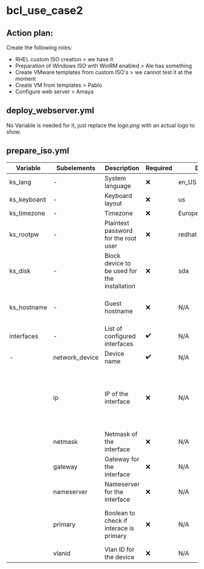 # bcl_use_case2

## Action plan:

Create the following roles:

 - RHEL custom ISO creation > we have it
 - Preparation of Windows ISO with WinRM enabled > Ale has something
 - Create VMware templates from custom ISO's > we cannot test it at the moment
 - Create VM from templates > Pablo
 - Configure web server > Amaya

## deploy_webserver.yml

No Variable is needed for it, just replace the *logo.png* with an actual logo to show.

## prepare_iso.yml


| Variable | Subelements | Description | Required | Default | Notes |
| -- | -- | -- | -- | -- | -- |
| ks_lang                 | - | System language                                 | :x: | en_US | |
| ks_keyboard             | - | Keyboard layout                                 | :x: | us | |
| ks_timezone             | - | Timezone                                        | :x: | Europe/Amsterdam | |
| ks_rootpw               | - | Plaintext password for the root user            | :x: | redhat | |
| ks_disk                 | - | Block device to be used for the installation    | :x: | sda | |
| ks_hostname             | - | Guest hostname                                  | :x: | N/A | Mandatory if primary interfaces is static |
| interfaces              | - | List of configured interfaces                   | :heavy_check_mark: | N/A |
| - | network_device    | Device name                                     | :heavy_check_mark: | N/A | |
|| ip                | IP of the interface                             | :x: | N/A | If set, other fields are mandatory for static configuration. If not set, DHCP will be used
|| netmask           | Netmask of the interface                        | :x: | N/A | Mandatory if *ip* is static
|| gateway           | Gateway for the interface                       | :x: | N/A | Mandatory if *ip* is static
|| nameserver        | Nameserver for the interface                    | :x: | N/A | Mandatory if *ip* is static
|| primary           | Boolean to check if interace is primary         | :x: | N/A | Mandatory if *ip* is static. If true, *ks_hostname* must be set
|| vlanid            | Vlan ID for the device                          | :x: | N/A | Mandatory if *ip* is static
